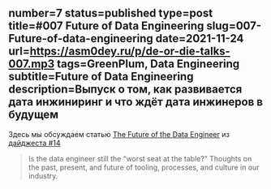 number=7
status=published
type=post
title=#007 Future of Data Engineering
slug=007-Future-of-data-engineering
date=2021-11-24
url=https://asm0dey.ru/p/de-or-die-talks-007.mp3
tags=GreenPlum, Data Engineering
subtitle=Future of Data Engineering
description=Выпуск о том, как развивается дата инжиниринг и что ждёт дата инжинеров в будущем
---

Здесь мы обсуждаем статью [The Future of the Data Engineer](https://towardsdatascience.com/the-future-of-the-data-engineer-4dcfa53800ab/) из [дайджеста #14](https://digest.deordie.org/14_NullPointerException/)

> Is the data engineer still the “worst seat at the table?” Thoughts on the past, present, and future of tooling, processes, and culture in our industry.

